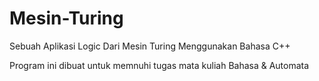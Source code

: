 # Mesin-Turing
Sebuah Aplikasi Logic Dari Mesin Turing Menggunakan Bahasa C++

Program ini dibuat untuk memnuhi tugas mata kuliah Bahasa & Automata
